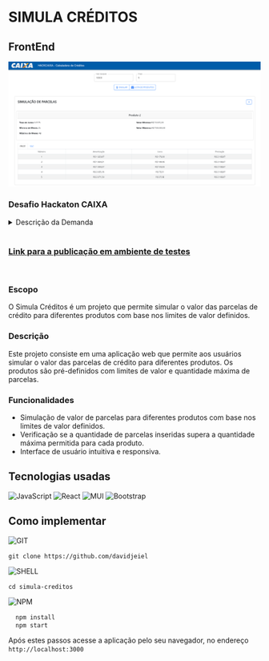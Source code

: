 # SIMULA CRÉDITOS
## **FrontEnd**

![Imagem Site](/public/img/screenshot.png)

### Desafio Hackaton CAIXA

<details>
<summary>Descrição da Demanda</summary>  

#### Perfil: FRONT-END

Construa uma aplicação que permita que o cliente realize a simulação de um produto de crédito.

A aplicação pode ser desenvolvida em qualquer linguagem de programação e para qualquer plataforma, mobile ou desktop.

Vamos desenvolver uma aplicação Front-end em qualquer linguagem de programação que terá como requisitos:

- Permitir que o cliente acesse por meio de aplicativo mobile OU página WEB a aplicação;
- Permitir que o cliente informe valor desejado de contratação e prazo para realizar a
simulação;
- Realizar chamada a serviço REST que realiza a simulação;
- Exibir os dados da simulação de forma intuitiva.

Links e Referências
- https://design.caixa

Serão avaliados critérios de usabilidade, performance, responsividade e aderência às boas práticas de design.
Para construção de sua aplicação deve ser utilizado o serviço abaixo, para realização da simulação:
- **URL API**: https://apphackaixades.azurewebsites.net/api/Simulacao
- **Documentação da API**: https://apphackaixades.azurewebsites.net/swagger/index.html

Exemplo de chamada:
```
curl -X 'POST' \
    'https://apphackaixades.azurewebsites.net/api/Simulacao' \
    -H 'accept: text/plain' \
    -H 'Content-Type: application/json' \
    -d '{
    "valorDesejado": 500,
    "prazo": 5
}
```

</details>


<br/>

### [Link para a publicação em ambiente de testes](https://davidjeiel.github.io/simula-creditos/)

<br/>

### Escopo 

O Simula Créditos é um projeto que permite simular o valor das parcelas de crédito para diferentes produtos com base nos limites de valor definidos.

### Descrição
Este projeto consiste em uma aplicação web que permite aos usuários simular o valor das parcelas de crédito para diferentes produtos. Os produtos são pré-definidos com limites de valor e quantidade máxima de parcelas.

### Funcionalidades
- Simulação de valor de parcelas para diferentes produtos com base nos limites de valor definidos.
- Verificação se a quantidade de parcelas inseridas supera a quantidade máxima permitida para cada produto.
- Interface de usuário intuitiva e responsiva.



## **Tecnologias usadas**

![JavaScript](https://img.shields.io/badge/-JavaScript-000?&logo=JavaScript)
![React](https://img.shields.io/badge/-React-000?&logo=React)
![MUI](https://img.shields.io/badge/-mui-000?&logo=mui)
![Bootstrap](https://img.shields.io/badge/-bootstrap-000?&logo=Bootstrap)


 ## **Como implementar**

![GIT](https://img.shields.io/badge/-git-000?&logo=git)

```
git clone https://github.com/davidjeiel

```

![SHELL](https://img.shields.io/badge/-shell-000?&logo=shell)
```
cd simula-creditos
```


![NPM](https://img.shields.io/badge/-npm-000?&logo=npm)

```
  npm install
  npm start
```

Após estes passos acesse a aplicação pelo seu navegador, no endereço `http://localhost:3000
`
